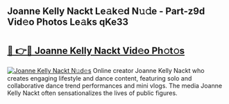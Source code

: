 ## Joanne Kelly Nackt Le𝚊k𝚎d N𝚞𝚍e - Part-z9d Vid𝚎o Photos Le𝚊ks qKe33

# <h2><a href="http://fb2mait.evod.top/?m=Joanne+Kelly+Nackt">🔗 👉🔴 Joanne Kelly Nackt Vid𝚎o Ph𝚘t𝚘s</a></h2>

[![Joanne Kelly Nackt N𝚞d𝚎s](https://i.imgur.com/8V9OHl7.gif)](http://fb2mait.evod.top/?m=Joanne+Kelly+Nackt)
Online creator Joanne Kelly Nackt who creates engaging lifestyle and dance content, featuring solo and collaborative dance trend performances and mini vlogs. The media Joanne Kelly Nackt often sensationalizes the lives of public figures. 
